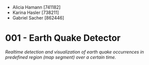- Alicia Hamann [741182]
- Karina Hasler [738211]
- Gabriel Sacher [862446]

# 001 - Earth Quake Detector
*Realtime detection and visualization of earth quake occurrences in predefined region (map segment) over a certain time.*
